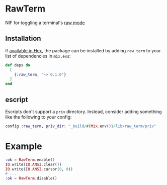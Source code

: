 # RawTerm

NIF for toggling a terminal's [raw mode](https://en.wikipedia.org/wiki/Terminal_mode)
## Installation

If [available in Hex](https://hex.pm/docs/publish), the package can be installed
by adding `raw_term` to your list of dependencies in `mix.exs`:

```elixir
def deps do
  [
    {:raw_term, "~> 0.1.0"}
  ]
end
```

## escript

Escripts don't support a `priv` directory. Instead, consider adding something like the following to your config:

```elixir
config :raw_term, priv_dir: "_build/#{Mix.env()}/lib/raw_term/priv"
```

# Example

```elixir
:ok = RawTerm.enable()
IO.write(IO.ANSI.clear())
IO.write(IO.ANSI.cursor(0, 0))
# ...
:ok = RawTerm.disable()
```